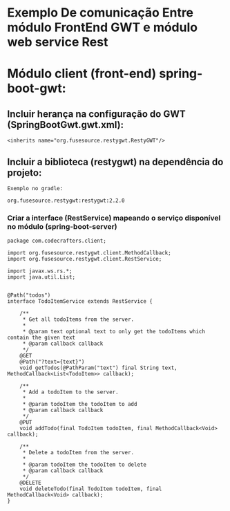 # Exemplo De comunicação Entre módulo FrontEnd GWT e módulo web service Rest

# Módulo client (front-end) spring-boot-gwt:

## Incluir herança na configuração do GWT (SpringBootGwt.gwt.xml):
```
<inherits name="org.fusesource.restygwt.RestyGWT"/>
```
## Incluir a biblioteca (restygwt) na dependência do projeto:
```
Exemplo no gradle:

org.fusesource.restygwt:restygwt:2.2.0
```

### Criar a interface (RestService) mapeando o serviço disponível no módulo (spring-boot-server)
```
package com.codecrafters.client;

import org.fusesource.restygwt.client.MethodCallback;
import org.fusesource.restygwt.client.RestService;

import javax.ws.rs.*;
import java.util.List;


@Path("todos")
interface TodoItemService extends RestService {

    /**
     * Get all todoItems from the server.
     *
     * @param text optional text to only get the todoItems which contain the given text
     * @param callback callback
     */
    @GET
    @Path("?text={text}")
    void getTodos(@PathParam("text") final String text, MethodCallback<List<TodoItem>> callback);

    /**
     * Add a todoItem to the server.
     *
     * @param todoItem the todoItem to add
     * @param callback callback
     */
    @PUT
    void addTodo(final TodoItem todoItem, final MethodCallback<Void> callback);

    /**
     * Delete a todoItem from the server.
     *
     * @param todoItem the todoItem to delete
     * @param callback callback
     */
    @DELETE
    void deleteTodo(final TodoItem todoItem, final MethodCallback<Void> callback);
}

```
